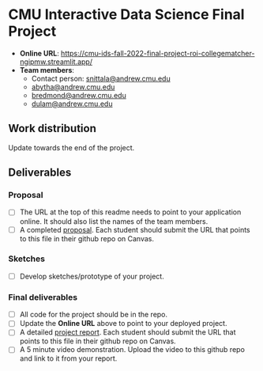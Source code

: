 # CMU Interactive Data Science Final Project

* **Online URL**: https://cmu-ids-fall-2022-final-project-roi-collegematcher-ngipmw.streamlit.app/
* **Team members**:
  * Contact person: snittala@andrew.cmu.edu
  * abytha@andrew.cmu.edu
  * bredmond@andrew.cmu.edu
  * dulam@andrew.cmu.edu

## Work distribution

Update towards the end of the project.

## Deliverables

### Proposal

- [ ] The URL at the top of this readme needs to point to your application online. It should also list the names of the team members.
- [ ] A completed [proposal](Proposal.md). Each student should submit the URL that points to this file in their github repo on Canvas.

### Sketches

- [ ] Develop sketches/prototype of your project.

### Final deliverables

- [ ] All code for the project should be in the repo.
- [ ] Update the **Online URL** above to point to your deployed project.
- [ ] A detailed [project report](Report.md).  Each student should submit the URL that points to this file in their github repo on Canvas.
- [ ] A 5 minute video demonstration.  Upload the video to this github repo and link to it from your report.
